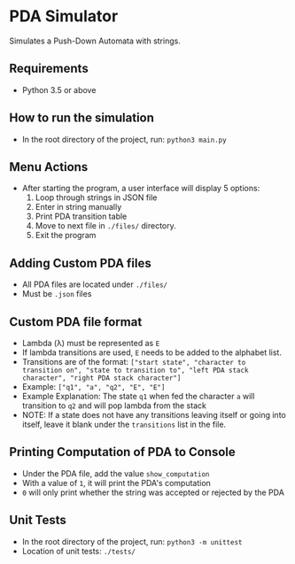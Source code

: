 # PDA Simulator
Simulates a Push-Down Automata with strings.

## Requirements
* Python 3.5 or above

## How to run the simulation
* In the root directory of the project, run: `python3 main.py`

## Menu Actions
* After starting the program, a user interface will display 5 options:
    1. Loop through strings in JSON file
    2. Enter in string manually
    3. Print PDA transition table
    4. Move to next file in `./files/` directory.
    5. Exit the program

## Adding Custom PDA files
* All PDA files are located under `./files/`
* Must be `.json` files

## Custom PDA file format
* Lambda (λ) must be represented as `E`
* If lambda transitions are used, `E` needs to be added to the alphabet list.
* Transitions are of the format: `["start state", "character to transition on", "state to transition to", "left PDA stack character", "right PDA stack character"]`
* Example: `["q1", "a", "q2", "E", "E"]`
* Example Explanation: The state `q1` when fed the character `a` will transition to `q2` and will pop lambda from the stack
* NOTE: If a state does not have any transitions leaving itself or going into itself, leave it blank under the `transitions` list in the file.

## Printing Computation of PDA to Console
* Under the PDA file, add the value `show_computation`
* With a value of `1`, it will print the PDA's computation
* `0` will only print whether the string was accepted or rejected by the PDA

## Unit Tests
* In the root directory of the project, run: `python3 -m unittest`
* Location of unit tests: `./tests/`
